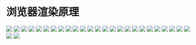 # 浏览器渲染原理

![](./images/0001.jpg)
![](./images/0002.jpg)
![](./images/0003.jpg)
![](./images/0004.jpg)
![](./images/0005.jpg)
![](./images/0006.jpg)
![](./images/0007.jpg)
![](./images/0008.jpg)
![](./images/0009.jpg)
![](./images/0010.jpg)
![](./images/0011.jpg)
![](./images/0012.jpg)
![](./images/0013.jpg)
![](./images/0014.jpg)
![](./images/0015.jpg)
![](./images/0016.jpg)
![](./images/0017.jpg)
![](./images/0018.jpg)
![](./images/0019.jpg)
![](./images/0020.jpg)
![](./images/0021.jpg)
![](./images/0022.jpg)
![](./images/0023.jpg)
![](./images/0024.jpg)
![](./images/0025.jpg)
![](./images/0026.jpg)
![](./images/0027.jpg)
